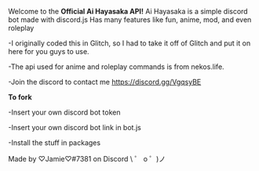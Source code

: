 Welcome to the **Official Ai Hayasaka API!**
Ai Hayasaka is a simple discord bot made with discord.js Has many features like fun, anime, mod, and even roleplay


-I originally coded this in Glitch, so I had to take it off of Glitch and put it on here for you guys to use.

-The api used for anime and roleplay commands is from nekos.life.

-Join the discord to contact me https://discord.gg/VgqsyBE


**To fork**

-Insert your own discord bot token

-Insert your own discord bot link in bot.js

-Install the stuff in packages

Made by ♡Jamie♡#7381 on Discord
\ ゜ o ゜)ノ
